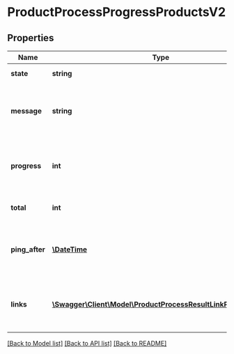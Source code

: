 # ProductProcessProgressProductsV2

## Properties
Name | Type | Description | Notes
------------ | ------------- | ------------- | -------------
**state** | **string** | the current state of the process | [optional] 
**message** | **string** | a human-readable message describing the current state of the process | [optional] 
**progress** | **int** | the fraction of work that is already completed, as compared to the total work | [optional] 
**total** | **int** | the total work to complete for this process | [optional] 
**ping_after** | [**\DateTime**](\DateTime.md) | recommendation when to poll this resource again to receive a meaningful update | [optional] 
**links** | [**\Swagger\Client\Model\ProductProcessResultLinkProductsV2[]**](ProductProcessResultLinkProductsV2.md) | a list of links that can be used to access detailed information about the process result | [optional] 

[[Back to Model list]](../../README.md#documentation-for-models) [[Back to API list]](../../README.md#documentation-for-api-endpoints) [[Back to README]](../../README.md)

